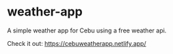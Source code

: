 # weather-app
A simple weather app for Cebu using a free weather api.

Check it out: https://cebuweatherapp.netlify.app/
